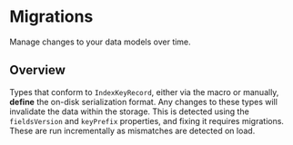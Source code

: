# Migrations

Manage changes to your data models over time.

## Overview

Types that conform to ``IndexKeyRecord``, either via the macro or manually, **define** the on-disk serialization format. Any changes to these types will invalidate the data within the storage. This is detected using the `fieldsVersion` and `keyPrefix` properties, and 
fixing it requires migrations. These are run incrementally as mismatches are detected on load.
